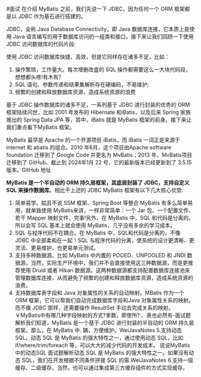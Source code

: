 #面试 
在介绍 MyBatis 之前，我们先说一下 JDBC，因为任何一个 ORM 框架都是以 JDBC 作为基石进行搭建的。

JDBC，全称 Java Database Connectivity，即 Java 数据库连接，它本质上是使用 Java 语言编写的用于数据库访问的一组类和接口，接下来让我们回顾一下使用 JDBC 访问数据库的代码片段:

使用 JDBC 访问数据库快捷、高效，但是它同样存在诸多不足，比如：
1. 操作繁琐，工作量大。每次增删改査的 SQL 操作都需要这么一大块代码段，想想都头疼!有木有?
2. SQL 语句、参数传递和结果集解析存在硬编码，不易维护;
3. 频繁的创建和释放数据库资源，造成系统资源的浪费

基于 JDBC 操作数据库的诸多不足，一系列基于 JDBC 进行封装的优秀的 ORM 框架陆续问世，比如 2001 年发布的 Hibernate 和iBatis，以及后来 Spring 家族推出的 Spring Data JPA 等，其中，iBatis 就是 MyBatis 框架的前身。接下来让我们重点看下MyBatis 框架。

MyBatis 最早是 Apache 的一个开源项目 iBatis，而 iBatis 一词正是来源于 internet 和 abatis 的组合。2010 年6月，这个项目由Apache software foundation 迁移到了 Google Code 并更名为 MvBatis；2013 年，MvBatis项目迁移到了 GitHub、截止到 2024年1月 22 号，它的最新版本已经更新到了 3.5.15 版本。GitHub 地址

**MyBatis 是一个半自动的 ORM 持久层框架，其底层封装了 JDBC，支持自定义 SQL 来操作数据库**。相比干上述的 JDBC MyBatis 框架有以下几大核心优势:

1. 简单易学。姑且不说 SSM 框架、Spring Boot 等整合 MyBatis 有多么简单易用，就单独使用 MyBatis来讲，一样非常简单：一个 Jar 包、一个配置文件、若干 Mapper 映射文件，完事!另外，在 MyBatis 中，SQL 和代码是分离的，所以会写 SQL 基本上就会使用 MyBatis，几乎没有多余的学习成本。
2. SQL 与程序代码不在耦合。在 MyBatis 中，SQL和代码是分离的，不像 JDBC 中全部柔和在一起！SQL 与程序代码的分离，使系统的设计更清晰、更灵活、更易维护，也更易单元测试。
3. 支持多种数据源。比如 MyBatis 中内置的 POOED、UNPOOLED 和 JNDI 数据源，当然，实际生产环境中，我们并不会直接使用这三种数据源，而是更推荐使用 Druid 或者 Hikari 数据源。这两种数据源都支持配置数据库连接池来管理数据库连接，从而避免了频繁的创建和释放数据库资源，造成系统资源的浪费。
4. 支持数据库表字段和 Java 对象属性的关系的自动映射。MBatis 作为一个 ORM 框架，它可以帮我们自动完成数据库字段和Java 对象属性关系的映射。而不像 JDBC 那样，还需要操作 ResultSet 手动去完成关系的映射。
￥MyBatis中有哪几种字段映射的方式?爹数，即使所?
、表也必然有-面试题解析我们知道，MyBatis 是一个基于 JDBC 进行封装的半自动的 ORM 持久层框架。那么，在 MyBatis 中.
耦，方便维护。WeiJavaNotes
5.支持动态 SQL。动态 SQL 是 MyBatis 的强大特性之一，通过使用动态 SQL，比如 if/where/trim/foreach 等，可以大大的减少代码的开发成本。
说说MyBatis中的动态SQL
面试题解析动态 SQL 是 MyBatis 的强大特性之一。如果没有动态 SQL，我们在开发根据不同条件拼接 SQL 的需.WeiJavaNotes
6.支持一级缓存、二级缓存，当然，也可以通过集成第三方缓存组件的方式实现缓存。
